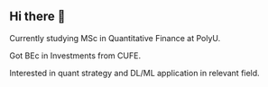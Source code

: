 ## Hi there 👋

<!--
**9-state/9-state** is a ✨ _special_ ✨ repository because its `README.md` (this file) appears on your GitHub profile.

Here are some ideas to get you started:

- 🔭 I’m currently working on ...
- 🌱 I’m currently learning ...
- 👯 I’m looking to collaborate on ...
- 🤔 I’m looking for help with ...
- 💬 Ask me about ...
- 📫 How to reach me: ...
- 😄 Pronouns: ...
- ⚡ Fun fact: ...
-->

Currently studying MSc in Quantitative Finance at PolyU.

Got BEc in Investments from CUFE.

Interested in quant strategy and DL/ML application in relevant field.
